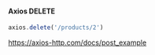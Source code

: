 #### Axios DELETE

```js
axios.delete('/products/2')
```


<aside class="notes">

https://axios-http.com/docs/post_example

</aside>

